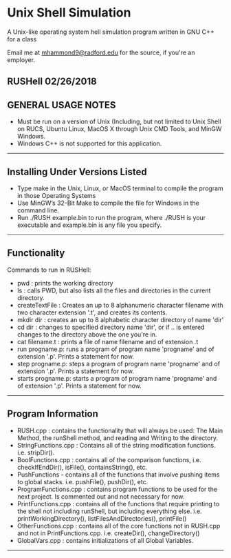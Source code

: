 # Unix Shell Simulation

A Unix-like operating system hell simulation program written in GNU C++ for a class

Email me at mhammond9@radford.edu for the source, if you're an employer.

RUSHell 02/26/2018
-------------------------------------------------------------------------------------
GENERAL USAGE NOTES
-------------------------------------------------------------------------------------
- Must be run on a version of Unix (Including, but not limited to Unix Shell on RUCS,
Ubuntu Linux, MacOS X through Unix CMD Tools, and MinGW Windows.
- Windows C++ is not supported for this application.
-------------------------------------------------------------------------------------
Installing Under Versions Listed
-------------------------------------------------------------------------------------
- Type make in the Unix, Linux, or MacOS terminal to compile the program in those Operating Systems
- Use MinGW’s 32-Bit Make to compile the file for Windows in the command line.
- Run ./RUSH example.bin to run the program, where ./RUSH is your executable and example.bin is any file you specify.
-------------------------------------------------------------------------------------
Functionality
-------------------------------------------------------------------------------------
Commands to run in RUSHell:
- pwd : prints the working directory
- ls : calls PWD, but also lists all the files and directories in the current directory.
- createTextFile : Creates an up to 8 alphanumeric character filename with two character extension '.t', and creates its contents.
- mkdir dir : creates an up to 8 alphabetic character directory of name 'dir'
- cd dir : changes to specified directory name 'dir', or if .. is entered changes to the directory above the one you're in.
- cat filename.t : prints a file of name filename and of extension .t
- run progname.p: runs a program of program name 'progname' and of extension '.p'. Prints a statement for now.
- step progname.p: steps a program of program name 'progname' and of extension '.p'. Prints a statement for now.
- starts progname.p: starts a program of program name 'progname' and of extension '.p'. Prints a statement for now.
-------------------------------------------------------------------------------------
Program Information
------------------------------------------------------------------------------------
- RUSH.cpp : contains the functionality that will always be used: The Main Method, the runShell method, and reading and Writing to the directory.
- StringFunctions.cpp : Contains all of the string modification functions. i.e. stripDir().
- BoolFunctions.cpp : contains all of the comparison functions, i.e. checkIfEndDir(), isFile(), containsString(), etc.
- PushFunctions - contains all of the functions that involve pushing items to global stacks. i.e. pushFile(), pushDir(), etc.
- ProgramFunctions.cpp : contains program functions to be used for the next project. Is commented out and not necessary for now.
- PrintFunctions.cpp : contains all of the functions that require printing to the shell not including runShell, but including everything else. i.e. printWorkingDirectory(), listFilesAndDirectories(), printFile()
- OtherFunctions.cpp : contains all of the core functions not in RUSH.cpp and not in PrintFunctions.cpp. i.e. createDir(), changeDirectory()
- GlobalVars.cpp : contains initializations of all Global Variables.
------------------------------------------------------------------------------------- 
